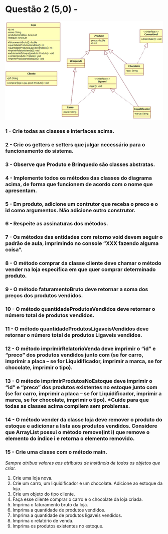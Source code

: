 # Questão 2 (5,0) -
 
![Diagrama UML da questão](Untitled.png)

### 1 -  Crie todas as classes e interfaces acima.

### 2 -  Crie os getters e setters que julgar necessário para o funcionamento do sistema.

### 3 -  Observe que Produto e Brinquedo são classes abstratas.

### 4 -  Implemente todos os métodos das classes do diagrama acima, de forma que funcionem de acordo com o nome que apresentam.

### 5 -  Em produto, adicione um contrutor que receba o preco e o id como argumentos. Não adicione outro construtor.

### 6 -  Respeite as assinaturas dos métodos.

### 7 -  Os métodos das entidades com retorno void devem seguir o padrão de aula, imprimindo no console “XXX fazendo alguma coisa”.

### 8 -  O método comprar da classe cliente deve chamar o método vender na loja específica em que quer comprar determinado produto.

### 9 -  O método faturamentoBruto deve retornar a soma dos preços dos produtos vendidos.

### 10 -  O método quantidadeProdutosVendidos deve retornar o número total de produtos vendidos.

### 11 -  O método quantidadeProdutosLigaveisVendidos deve retornar o número total de produtos Ligaveis vendidos.

### 12 -  O método imprimirRelatorioVenda deve imprimir o “id” e “preco” dos produtos vendidos junto com (se for carro, imprimir a placa – se for Liquidificador, imprimir a marca, se for chocolate, imprimir o tipo).

### 13 -  O método imprimirProdutosNoEstoque deve imprimir o “id” e “preco” dos produtos existentes no estoque junto com (se for carro, imprimir a placa – se for Liquidificador, imprimir a marca, se for chocolate, imprimir o tipo). *Cuide para que todas as classes acima compilem sem problemas. 

### 14 -  O método vender da classe loja deve remover o produto do estoque e adicionar a lista aos produtos vendidos. Considere que ArrayList possui o método remove(int i) que remove o elemento do índice i e retorna o elemento removido.

### 15 -  Crie uma classe com o método main. 
*Sempre atribua valores aos atributos de instância de todos os objetos que criar.*
 
1. Crie uma loja nova.
2. Crie um carro, um liquidificador e um chocolate. Adicione ao estoque da loja.
3. Crie um objeto do tipo cliente.
4. Faça esse cliente comprar o carro e o chocolate da loja criada.
5. Imprima o faturamento bruto da loja.
6. Imprima a quantidade de produtos vendidos.
7. Imprima a quantidade de produtos ligaveis vendidos.
8. Imprima o relatório de venda.
9. Imprima os produtos existentes no estoque.
